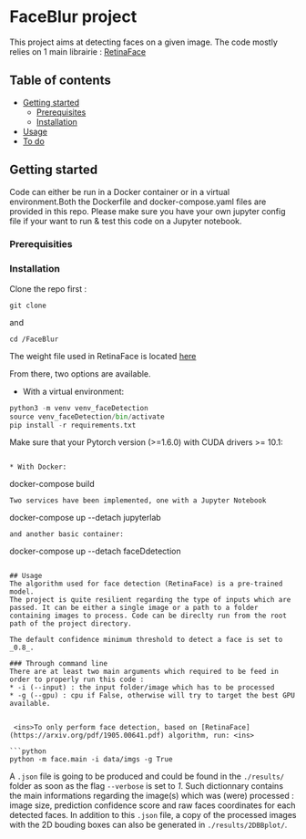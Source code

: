 # FaceBlur project

This project aims at detecting faces on a given image.
The code mostly relies on 1 main librairie : [RetinaFace](https://github.com/ternaus/retinaface) 

## Table of contents
* [Getting started ](#getting-started)
    * [Prerequisites](#prerequisites)
    * [Installation](#installation)
* [Usage](#usage)
* [To do](#to-do)


## Getting started
Code can either be run in a Docker container or in a virtual environment.Both the Dockerfile and docker-compose.yaml files are provided in this repo. 
Please make sure you have your own jupyter config file if your want to run & test this code on a Jupyter notebook. 
### Prerequisities
### Installation
Clone the repo first : 
```
git clone 
```
and 
```
cd /FaceBlur
```
The weight file used in RetinaFace is located [here](https://drive.google.com/drive/folders/1oZRSG0ZegbVkVwUd8wUIQx8W7yfZ_ki1) 

From there, two options are available. 
* With a virtual environment:
```python 
python3 -m venv venv_faceDetection
source venv_faceDetection/bin/activate
pip install -r requirements.txt


```
Make sure that your Pytorch version (>=1.6.0) with CUDA drivers >= 10.1: 
```

* With Docker:
```
docker-compose build
```
Two services have been implemented, one with a Jupyter Notebook 
```
docker-compose up --detach jupyterlab
```
and another basic container: 
```
docker-compose up --detach faceDdetection
```

## Usage 
The algorithm used for face detection (RetinaFace) is a pre-trained model. 
The project is quite resilient regarding the type of inputs which are passed. It can be either a single image or a path to a folder containing images to process. Code can be direclty run from the root path of the project directory. 

The default confidence minimum threshold to detect a face is set to _0.8_. 

### Through command line 
There are at least two main arguments which required to be feed in order to properly run this code : 
* -i (--input) : the input folder/image which has to be processed
* -g (--gpu) : cpu if False, otherwise will try to target the best GPU available.


 <ins>To only perform face detection, based on [RetinaFace](https://arxiv.org/pdf/1905.00641.pdf) algorithm, run: <ins> 

```python
python -m face.main -i data/imgs -g True 
```
A  `.json` file is going to be produced and could be found in the  `./results/` folder as soon as the flag `--verbose` is set to _1_. Such dictionnary contains the main informations regarding the image(s) which was (were) processed : image size, prediction confidence score and raw faces coordinates for each detected faces. In addition to this `.json` file, a copy of the processed images with the 2D bouding boxes can also be generated in `./results/2DBBplot/`.


